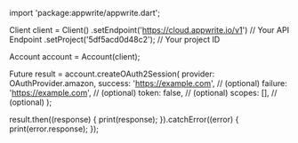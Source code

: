 import 'package:appwrite/appwrite.dart';

Client client = Client()
  .setEndpoint('https://cloud.appwrite.io/v1') // Your API Endpoint
  .setProject('5df5acd0d48c2'); // Your project ID

Account account = Account(client);

Future result = account.createOAuth2Session(
  provider: OAuthProvider.amazon,
  success: 'https://example.com', // (optional)
  failure: 'https://example.com', // (optional)
  token: false, // (optional)
  scopes: [], // (optional)
);

result.then((response) {
  print(response);
}).catchError((error) {
  print(error.response);
});

